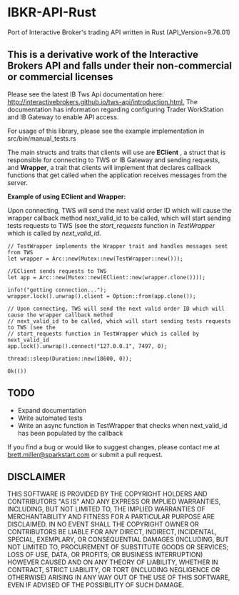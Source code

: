 # IBKR-API-Rust

Port of Interactive Broker's trading API written in Rust (API_Version=9.76.01)

## This is a derivative work of the Interactive Brokers API and falls under their non-commercial or commercial licenses

Please see the latest IB Tws Api documentation here: <http://interactivebrokers.github.io/tws-api/introduction.html.>
The documentation has information regarding configuring Trader WorkStation and IB Gateway to enable API access.

For usage of this library, please see the example implementation in src/bin/manual_tests.rs

The main structs and traits that clients will use are <b>EClient</b> , a struct that is responsible for 
connecting to TWS or IB Gateway and sending requests,  and <b>Wrapper</b>, a trait that clients will implement that declares callback functions 
that get called when the application receives messages from the server.

<b>Example of using EClient and Wrapper:</b>

Upon connecting, TWS will send the next valid order ID which will cause the wrapper callback method
next_valid_id to be called, which will start sending tests requests to TWS (see the
<i>start_requests</i> function in <i>TestWrapper</i> which is called by <i>next_valid_id</i>.

    // TestWrapper implements the Wrapper trait and handles messages sent from TWS
    let wrapper = Arc::new(Mutex::new(TestWrapper::new()));
    
    //EClient sends requests to TWS
    let app = Arc::new(Mutex::new(EClient::new(wrapper.clone())));

    info!("getting connection...");
    wrapper.lock().unwrap().client = Option::from(app.clone());

    // Upon connecting, TWS will send the next valid order ID which will cause the wrapper callback method
    // next_valid_id to be called, which will start sending tests requests to TWS (see the
    // start_requests function in TestWrapper which is called by next_valid_id
    app.lock().unwrap().connect("127.0.0.1", 7497, 0);

    thread::sleep(Duration::new(18600, 0));

    Ok(())


## TODO

* Expand documentation
* Write automated tests
* Write an async function in TestWrapper that checks when next_valid_id has been populated by the callback

If you find a bug or would like to suggest changes, please contact me at brett.miller@sparkstart.com or submit a pull 
request.

## DISCLAIMER

THIS SOFTWARE IS PROVIDED BY THE COPYRIGHT HOLDERS AND CONTRIBUTORS "AS IS" AND ANY EXPRESS OR IMPLIED WARRANTIES, INCLUDING, BUT NOT LIMITED TO, THE IMPLIED WARRANTIES OF MERCHANTABILITY AND FITNESS FOR A PARTICULAR PURPOSE ARE DISCLAIMED. IN NO EVENT SHALL THE COPYRIGHT OWNER OR CONTRIBUTORS BE LIABLE FOR ANY DIRECT, INDIRECT, INCIDENTAL, SPECIAL, EXEMPLARY, OR CONSEQUENTIAL DAMAGES (INCLUDING, BUT NOT LIMITED TO, PROCUREMENT OF SUBSTITUTE GOODS OR SERVICES; LOSS OF USE, DATA, OR PROFITS; OR BUSINESS INTERRUPTION) HOWEVER CAUSED AND ON ANY THEORY OF LIABILITY, WHETHER IN CONTRACT, STRICT LIABILITY, OR TORT (INCLUDING NEGLIGENCE OR OTHERWISE) ARISING IN ANY WAY OUT OF THE USE OF THIS SOFTWARE, EVEN IF ADVISED OF THE POSSIBILITY OF SUCH DAMAGE.
